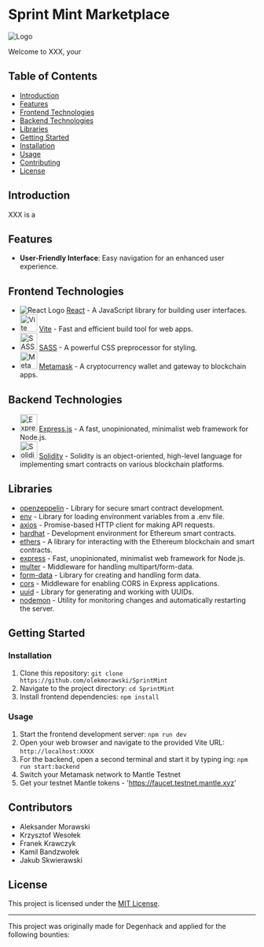 # Sprint Mint Marketplace

![Logo](/styles/images/logo4git.png)

Welcome to XXX, your 

## Table of Contents

- [Introduction](#introduction)
- [Features](#features)
- [Frontend Technologies](#frontend-technologies)
- [Backend Technologies](#backend-technologies)
- [Libraries](#libraries)
- [Getting Started](#getting-started)
- [Installation](#installation)
- [Usage](#usage)
- [Contributing](#contributing)
- [License](#license)

## Introduction

XXX is a 

## Features

- **User-Friendly Interface**: Easy navigation for an enhanced user experience.

## Frontend Technologies

- <img src="https://upload.wikimedia.org/wikipedia/commons/thumb/a/a7/React-icon.svg/35px-React-icon.svg.png" alt="React Logo"> [React](https://reactjs.org/) - A JavaScript library for building user interfaces.
- <img src="https://vitejs.dev/logo.svg" alt="Vite Logo" height="35"> [Vite](https://vitejs.dev/) - Fast and efficient build tool for web apps.
- <img src="https://sass-lang.com/assets/img/logos/logo.svg" alt="SASS Logo" height="35"> [SASS](https://sass-lang.com/) - A powerful CSS preprocessor for styling.
- <img src="https://upload.wikimedia.org/wikipedia/commons/3/36/MetaMask_Fox.svg" alt="MetaMask Logo" height="35"> [Metamask](https://metamask.io/) - A cryptocurrency wallet and gateway to blockchain apps.

## Backend Technologies

- <img src="https://expressjs.com/images/favicon.png" alt="Express.js Logo" height="35"> [Express.js](https://expressjs.com/) - A fast, unopinionated, minimalist web framework for Node.js.
- <img src="https://intellipaat.com/mediaFiles/2019/02/Solidity-Logo.jpg" alt="Solidity Logo" height="35"> [Solidity](https://github.com/ethereum/solidity) - Solidity is an object-oriented, high-level language for implementing smart contracts on various blockchain platforms.



## Libraries

- [openzeppelin](https://www.openzeppelin.com/contracts) - Library for secure smart contract development.
- [env](https://www.npmjs.com/package/dotenv) - Library for loading environment variables from a .env file.
- [axios](https://axios-http.com/) - Promise-based HTTP client for making API requests.
- [hardhat](https://hardhat.org/) - Development environment for Ethereum smart contracts.
- [ethers](https://docs.ethers.io/v5/) - A library for interacting with the Ethereum blockchain and smart contracts.
- [express](https://expressjs.com/) - Fast, unopinionated, minimalist web framework for Node.js.
- [multer](https://www.npmjs.com/package/multer) - Middleware for handling multipart/form-data.
- [form-data](https://github.com/form-data/form-data) - Library for creating and handling form data.
- [cors](https://github.com/expressjs/cors) - Middleware for enabling CORS in Express applications.
- [uuid](https://github.com/uuidjs/uuid) - Library for generating and working with UUIDs.
- [nodemon](https://github.com/remy/nodemon) - Utility for monitoring changes and automatically restarting the server.

## Getting Started

### Installation

1. Clone this repository: `git clone https://github.com/olekmorawski/SprintMint`
2. Navigate to the project directory: `cd SprintMint`
3. Install frontend dependencies: `npm install`

### Usage

1. Start the frontend development server: `npm run dev`
2. Open your web browser and navigate to the provided Vite URL: `http://localhost:XXXX`
3. For the backend, open a second terminal and start it by typing ing: `npm run start:backend`
4. Switch your Metamask network to Mantle Testnet
5. Get your testnet Mantle tokens - 'https://faucet.testnet.mantle.xyz'

## Contributors

- Aleksander Morawski
- Krzysztof Wesołek
- Franek Krawczyk
- Kamil Bandzwołek
- Jakub Skwierawski

## License

This project is licensed under the [MIT License](https://www.mit.edu/~amini/LICENSE.md).

---

This project was originally made for Degenhack and applied for the following bounties:
